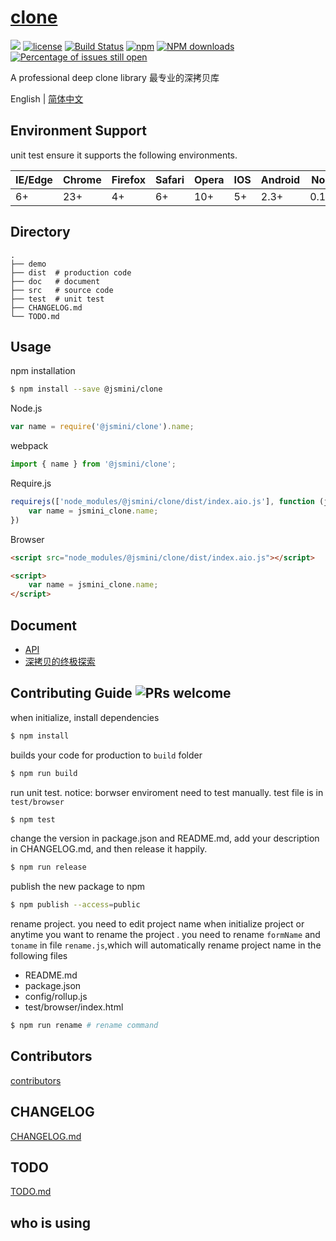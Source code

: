 # [clone](https://github.com/jsmini/clone)
[![](https://img.shields.io/badge/Powered%20by-jslib%20base-brightgreen.svg)](https://github.com/yanhaijing/jslib-base)
[![license](https://img.shields.io/badge/license-MIT-blue.svg)](https://github.com/jsmini/clone/blob/master/LICENSE)
[![Build Status](https://travis-ci.org/jsmini/clone.svg?branch=master)](https://travis-ci.org/jsmini/clone)
[![npm](https://img.shields.io/badge/npm-0.8.0-orange.svg)](https://www.npmjs.com/package/@jsmini/clone)
[![NPM downloads](http://img.shields.io/npm/dm/@jsmini/clone.svg?style=flat-square)](http://www.npmtrends.com/@jsmini/clone)
[![Percentage of issues still open](http://isitmaintained.com/badge/open/jsmini/clone.svg)](http://isitmaintained.com/project/jsmini/clone "Percentage of issues still open")

A professional deep clone library 最专业的深拷贝库

English | [简体中文](./README-zh_CN.md)

## Environment Support

unit test ensure it supports the following environments.

| IE/Edge | Chrome | Firefox | Safari | Opera | IOS  | Android | Node  |
| ------- | ------ | ------- | ------ | ----- | ---- | ------- | ----- |
| 6+      | 23+    | 4+      | 6+     | 10+   | 5+   | 2.3+    | 0.10+ |

## Directory

```
.
├── demo
├── dist  # production code
├── doc   # document
├── src   # source code
├── test  # unit test
├── CHANGELOG.md
└── TODO.md
```

## Usage
npm installation

```bash
$ npm install --save @jsmini/clone
```

Node.js

```js
var name = require('@jsmini/clone').name;
```

webpack

```js
import { name } from '@jsmini/clone';
```

Require.js

```js
requirejs(['node_modules/@jsmini/clone/dist/index.aio.js'], function (jsmini_clone) {
    var name = jsmini_clone.name;
})
```

Browser

```html
<script src="node_modules/@jsmini/clone/dist/index.aio.js"></script>

<script>
    var name = jsmini_clone.name;
</script>
```

## Document

- [API](https://github.com/jsmini/clone/blob/master/doc/api.md)
- [深拷贝的终极探索](https://yanhaijing.com/javascript/2018/10/10/clone-deep/)

## Contributing Guide  ![PRs welcome](<https://img.shields.io/badge/PRs-welcome-brightgreen.svg>)
when initialize, install dependencies 

```bash
$ npm install
```

builds your code for production to `build` folder

```bash
$ npm run build
```

run unit test.  notice: borwser enviroment need to test manually.  test file is in `test/browser`

```bash
$ npm test
```

change  the  version in package.json and README.md, add your description in CHANGELOG.md, and then release it happily.

```bash
$ npm run release
```

publish the new package to npm

```bash
$ npm publish --access=public
```

rename  project. you need to edit project name when initialize project or anytime you want to rename the project . you need to rename `formName` and `toname` in file `rename.js`,which will automatically rename project name in the following files

- README.md
- package.json
- config/rollup.js
- test/browser/index.html

```bash
$ npm run rename # rename command
```

## Contributors
[contributors](https://github.com/jsmini/clone/graphs/contributors)

## CHANGELOG
[CHANGELOG.md](https://github.com/jsmini/clone/blob/master/CHANGELOG.md)

## TODO
[TODO.md](https://github.com/jsmini/clone/blob/master/TODO.md)

## who is using
